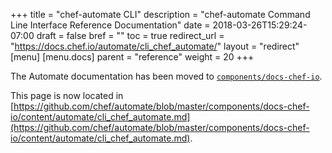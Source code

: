 +++
title = "chef-automate CLI"
description = "chef-automate Command Line Interface Reference Documentation"
date = 2018-03-26T15:29:24-07:00
draft = false
bref = ""
toc = true
redirect_url = "https://docs.chef.io/automate/cli_chef_automate/"
layout = "redirect"
[menu]
  [menu.docs]
    parent = "reference"
    weight = 20
+++

The Automate documentation has been moved to [`components/docs-chef-io`](https://github.com/chef/automate/blob/master/components/docs-chef-io/).

This page is now located in [https://github.com/chef/automate/blob/master/components/docs-chef-io/content/automate/cli_chef_automate.md](https://github.com/chef/automate/blob/master/components/docs-chef-io/content/automate/cli_chef_automate.md).
